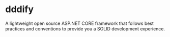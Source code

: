 # dddify
A lightweight open source ASP.NET CORE framework that follows best practices and conventions to provide you a SOLID development experience.
